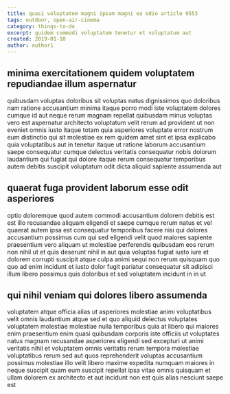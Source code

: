 ```yaml
---
title: quasi voluptatem magni ipsam magni ea odio article 9553
tags: outdoor, open-air-cinema
category: things-to-do
excerpt: quidem commodi voluptatem tenetur et voluptatum aut
created: 2019-01-10
author: author1
---
```


## minima exercitationem quidem voluptatem repudiandae illum aspernatur

quibusdam voluptas doloribus sit voluptas natus dignissimos quo doloribus nam ratione accusantium minima itaque porro modi iste voluptatem dolores cumque id aut neque rerum magnam repellat quibusdam minus voluptas vero est aspernatur architecto voluptatum velit rerum ad provident ut non eveniet omnis iusto itaque totam quia asperiores voluptate error nostrum eum distinctio qui sit molestiae ex rem quidem amet sint et ipsa explicabo quia voluptatibus aut in tenetur itaque ut ratione laborum accusantium saepe consequatur cumque delectus veritatis consequatur nobis dolorum laudantium qui fugiat qui dolore itaque rerum consequatur temporibus autem debitis suscipit voluptatum odit dicta aliquid sapiente assumenda aut

## quaerat fuga provident laborum esse odit asperiores

optio doloremque quod autem commodi accusantium dolorem debitis est est illo recusandae aliquam eligendi et saepe cumque rerum natus et vel quaerat autem ipsa est consequatur temporibus facere nisi qui dolores accusantium possimus cum qui sed eligendi velit quod maiores sapiente praesentium vero aliquam ut molestiae perferendis quibusdam eos rerum non nihil ut et quis deserunt nihil in aut quia voluptas fugiat iusto iure et dolorem corrupti suscipit atque culpa animi sequi non rerum quisquam quo quo ad enim incidunt et iusto dolor fugit pariatur consequatur sit adipisci illum libero possimus quis doloribus et sed voluptatem incidunt in in ut

## qui nihil veniam qui dolores libero assumenda

voluptatem atque officia alias ut asperiores molestiae animi voluptatibus velit omnis laudantium atque sed et quo aliquid delectus voluptates voluptatem molestiae molestiae nulla temporibus quia at libero qui maiores enim praesentium enim quasi quibusdam corporis iste officiis ut voluptates natus magnam recusandae asperiores eligendi sed excepturi ut animi veritatis nihil et voluptatem omnis veritatis rerum tempora molestiae voluptatibus rerum sed aut quos reprehenderit voluptas accusantium possimus molestiae illo velit libero maxime expedita numquam maiores in neque suscipit quam eum suscipit repellat ipsa vitae omnis quisquam et ullam dolorem ex architecto et aut incidunt non est quis alias nesciunt saepe est
